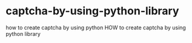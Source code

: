 # captcha-by-using-python-library
how to create captcha by using python
HOW to create captcha by using python library

